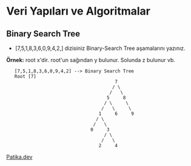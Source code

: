 # Veri Yapıları ve Algoritmalar

## Binary Search Tree

* [7,5,1,8,3,6,0,9,4,2,] dizisiniz Binary-Search Tree aşamalarını yazınız.

**Örnek:** root x'dir. root'un sağından y bulunur. Solunda z bulunur vb.

```
   [7,5,1,8,3,6,0,9,4,2] --> Binary Search Tree
   Root [7] 
                                        7
                                       / \ 
                                      /   \
                                     5     8          
                                    / \     \
                                   /   \     \
                                  1     6     9
                                 / \            
                                /   \            
                               0     3            
                                    / \            
                                   /   \
                                  2     4             

```




 [Patika.dev](https://www.patika.dev/tr)